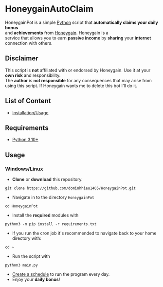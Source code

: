 # HoneygainAutoClaim  
  
HoneygainPot is a simple [Python](https://www.python.org/) script that **automatically claims your daily bonus**  
and **achievements** from [Honeygain]([https://r.honeygain.me/ROSCH76C7D](https://r.honeygain.me/DOMIN12499)). Honeygain is a  
service that allows you to earn **passive income** by **sharing** your **internet** connection with others.  
  
## Disclaimer  
This script is **not** affiliated with or endorsed by Honeygain. Use it at your **own risk** and responsibility.  
The **author** is **not responsible** for any consequences that may arise from using this script. If Honeygain wants me 
to delete this bot I'll do it.  

 
## List of Content  
  
- [Installation/Usage](#usage)
  
## Requirements  
- [Python 3.10+](https://www.python.org/downloads/)  
  
  
## <a id='usage'></a>Usage  
  
### Windows/Linux  
- **Clone** or **download** this repository.
```commandline
git clone https://github.com/dominhhieu1405/HoneygainPot.git
```
- Navigate in to the directory `HoneygainPot`
```commandline
cd HoneygainPot
```
- Install the **required** modules with  
```commandline  
python3 -m pip install -r requirements.txt  
```  
- If you run the cron job it's recommended to navigate back to your home directory with:
```commandline
cd ~
```
- Run the script with  
```commandline  
python3 main.py  
```  
- [Create a schedule](#schedule-linux) to run the program every day.  
- Enjoy your **daily bonus**!  
  
